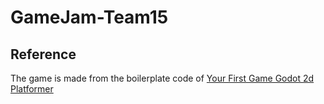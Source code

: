 # GameJam-Team15

## Reference
The game is made from the boilerplate code of [Your First Game Godot 2d Platformer](https://github.com/GDQuest/godot-beginner-2d-platformer)
